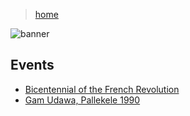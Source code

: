 > [home](../)

![banner](/ifs/photos/banner.png)

## Events

* [Bicentennial of the French Revolution](french)
* [Gam Udawa, Pallekele 1990](gamudawa)
